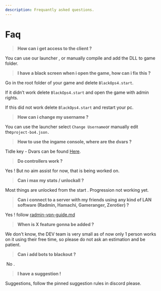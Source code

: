 ```yaml
---
description: Frequantly asked questions.
---
```


# Faq

> **How can i get access to the client ?**

You can use our launcher ⁠, or manually compile and add the DLL to game folder.

> **I have a black screen when i open the game, how can i fix this ?**&#x20;

Go in the root folder of your game and delete `BlackOps4.start`.&#x20;

If it didn’t work delete `BlackOps4.start` and open the game with admin rights.&#x20;

If this did not work delete `BlackOps4.start` and restart your pc.

> **How can i change my username ?**&#x20;

You can use the launcher select `Change Username`or manually edit the`project-bo4.json.`

> **How to use the  ingame console, where are the dvars ?**

Tidle key - Dvars can be found [Here](https://github.com/project-bo4/shield-development/blob/master/source/proxy-dll/definitions/variables.cpp).

> &#x20;**Do controllers work ?**

Yes ! But no aim assist for now, that is being worked on.

> &#x20;**Can i max my stats / unlockall ?**

Most things are unlocked from the start . Progression not working yet.&#x20;

> &#x20;**Can i connect to a server with my friends using any kind of LAN software (Radmin, Hamachi, Gameranger, Zerotier) ?**

Yes ! follow [radmin-vpn-guide.md](../server-setup/radmin-vpn-guide.md "mention")

> &#x20;**When is X feature gonna be added ?**

We don't know, the DEV team is very small as of now only 1 person works on it using their free time, so please do not ask an estimation and be patient.

> **Can i add bots to blackout ?**

&#x20;⁠ No .

> &#x20;**I have a suggestion !**

&#x20;⁠Suggestions, follow the pinned suggestion rules in discord please.
